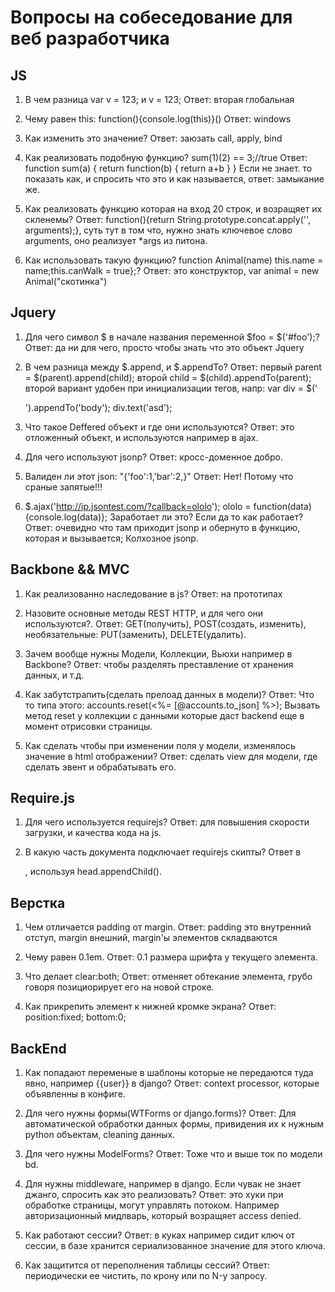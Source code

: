 # Вопросы на собеседование для веб разработчика

## JS

1.  В чем разница var v = 123; и v = 123; Ответ: вторая глобальная

2.  Чему равен this: function(){console.log(this)}() Ответ: windows

3.  Как изменить это значение? Ответ: заюзать call, apply, bind

4.  Как реализовать подобную функцию? sum(1)(2) == 3;//true Ответ: function sum(a) { return function(b) { return a+b } } Если не знает. то показать как, и спросить что это и как называется, ответ: замыкание же.

5.  Как реализовать функцию которая на вход 20 строк, и возращяет их скленемы? Ответ: function(){return String.prototype.concat.apply('', arguments);}, суть тут в том что, нужно знать ключевое слово arguments, оно реализует \*args из питона.

6.  Как использовать такую функцию? function Animal(name) this.name = name;this.canWalk = true};? Ответ: это конструктор, var animal = new Animal("скотинка")

## Jquery

1.  Для чего символ \$ в начале названия переменной $foo = $('\#foo');? Ответ: да ни для чего, просто чтобы знать что это объект Jquery

2.  В чем разница между $.append, и $.appendTo? Ответ: первый parent = $(parent).append(child); второй child = $(child).appendTo(parent); второй вариант удобен при инициализации тегов, напр: var div = \$('

    ').appendTo('body'); div.text('asd');

3.  Что такое Deffered объект и где они используются? Ответ: это отложенный объект, и используются например в ajax.

4.  Для чего используют jsonp? Ответ: кросс-доменное добро.

5.  Валиден ли этот json: "{'foo':1,'bar':2,}" Ответ: Нет! Потому что сраные запятые!!!

6.  \$.ajax('http://ip.jsontest.com/?callback=ololo'); ololo = function(data){console.log(data)}; Заработает ли это? Если да то как работает? Ответ: очевидно что там приходит jsonp и обернуто в функцию, которая и вызывается; Колхозное jsonp.

## Backbone && MVC

1.  Как реализованно наследование в js? Ответ: на прототипах

2.  Назовите основные методы REST HTTP, и для чего они используются?. Ответ: GET(получить), POST(создать, изменить), необязательные: PUT(заменить), DELETE(удалить).

3.  Зачем вообще нужны Модели, Коллекции, Вьюхи например в Backbone? Ответ: чтобы разделять преставление от хранения данных, и т.д.

4.  Как забутстрапить(сделать прелоад данных в модели)? Ответ: Что то типа этого: accounts.reset(\<%= [@accounts.to\_json] %\>); Вызвать метод reset у коллекции с данными которые даст backend еще в момент отрисовки страницы.

5.  Как сделать чтобы при изменении поля у модели, изменялось значение в html отображении? Ответ: сделать view для модели, где сделать эвент и обрабатывать его.

## Require.js

1.  Для чего используется requirejs? Ответ: для повышения скорости загрузки, и качества кода на js.

2.  В какую часть документа подключает requirejs скипты? Ответ в

    , используя head.appendChild().

## Верстка

1.  Чем отличается padding от margin. Ответ: padding это внутренний отступ, margin внешний, margin'ы элементов складваются

2.  Чему равен 0.1em. Ответ: 0.1 размера шрифта у текущего элемента.

3.  Что делает clear:both; Ответ: отменяет обтекание элемента, грубо говоря позициорирует его на новой строке.

4.  Как прикрепить элемент к нижней кромке экрана? Ответ: position:fixed; bottom:0;

## BackEnd

1.  Как попадают переменые в шаблоны которые не передаются туда явно, например {{user}} в django? Ответ: context processor, которые объявленны в конфиге.

2.  Для чего нужны формы(WTForms or django.forms)? Ответ: Для автоматической обработки данных формы, привидения их к нужным python объектам, cleaning данных.

3.  Для чего нужны ModelForms? Ответ: Тоже что и выше ток по модели bd.

4.  Для нужны middleware, например в django. Если чувак не знает джанго, спросить как это реализовать? Ответ: это хуки при обработке страницы, могут управлять потоком. Например авторизационный мидлварь, который возращяет access denied.

5.  Как работают сессии? Ответ: в куках например сидит ключ от сессии, в базе хранится сериализованное значение для этого ключа.

6.  Как защитится от переполнения таблицы сессий? Ответ: периодически ее чистить, по крону или по N-у запросу.


